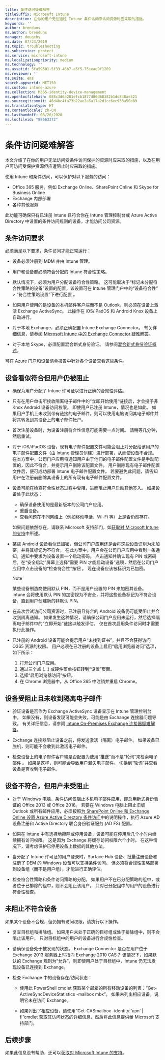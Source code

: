 ```yaml
---
title: 条件访问疑难解答
titleSuffix: Microsoft Intune
description: 在你的用户无法通过 Intune 条件访问来访问资源时应采取的措施。
keywords: ''
author: brenduns
ms.author: brenduns
manager: dougeby
ms.date: 07/23/2019
ms.topic: troubleshooting
ms.subservice: protect
ms.service: microsoft-intune
ms.localizationpriority: medium
ms.technology: ''
ms.assetid: 5fa59501-5f33-46b7-a5f5-75eeae9f1209
ms.reviewer: ''
ms.suite: ems
search.appverid: MET150
ms.custom: intune-azure
ms.collection: M365-identity-device-management
ms.openlocfilehash: 088c3d6a281efcb1877d80d68382b1dc848ae321
ms.sourcegitcommit: 46d4bc4fa73b22ae2a6a17a2d1cc6ec933a50e89
ms.translationtype: HT
ms.contentlocale: zh-CN
ms.lasthandoff: 08/20/2020
ms.locfileid: "88663372"
---
```

# <a name="troubleshoot-conditional-access"></a>条件访问疑难解答
本文介绍了在你的用户无法访问受条件访问保护的资源时应采取的措施，以及在用户可访问受保护资源但应遭阻止时应采取的措施。

使用 Intune 和条件访问，可以保护对以下服务的访问：
- Office 365 服务，例如 Exchange Online、SharePoint Online 和 Skype for Business Online
- Exchange 内部部署
- 各种其他服务

此功能可确保只有已注册 Intune 且符合你在 Intune 管理控制台或 Azure Active Directory 中设置的条件访问规则的设备，才能访问公司资源。 

## <a name="requirements-for-conditional-access"></a>条件访问要求

必须满足以下要求，条件访问才能正常运行：

- 设备必须注册到 MDM 并由 Intune 管理。

- 用户和设备都必须符合分配的 Intune 符合性策略。

- 默认情况下，必须为用户分配设备符合性策略。 这可能取决于“标记未分配符合性策略的设备”设置的配置，该设置可在 Intune 管理门户中的“设备符合性” > “符合性策略设置”下进行配置  。

- 如果用户使用的是设备的本机邮件客户端而不是 Outlook，则必须在设备上激活 Exchange ActiveSync。 此操作在 iOS/iPadOS 和 Android Knox 设备上自动进行。

- 对于本地 Exchange，必须正确配置 Intune Exchange Connector。 有关详细信息，请参阅 [Microsoft Intune 中的 Exchange Connector 疑难解答](troubleshoot-exchange-connector.md)。

- 对于本地 Skype，必须配置混合新式身份验证。 请参阅[混合新式身份验证概述](https://docs.microsoft.com/office365/enterprise/hybrid-modern-auth-overview)。

可在 Azure 门户和设备清单报告中针对各个设备查看这些条件。

## <a name="devices-appear-compliant-but-users-are-still-blocked"></a>设备看似符合但用户仍被阻止

- 确保为用户分配了 Intune 许可证以进行正确的合规性评估。

- 只有在用户单击所接收隔离电子邮件中的“立即开始使用”链接后，才会授予非 Knox Android 设备访问权限。 即使用户已注册 Intune，情况也是如此。 如果用户手机上未收到带有链接的电子邮件，则可以使用电脑访问其电子邮件并将其转发到其设备上的电子邮件帐户。

- 首次注册设备时，为设备注册符合性信息可能需要一点时间。 请稍等几分钟，然后重试。

- 对于 iOS/iPadOS 设备，现有电子邮件配置文件可能会阻止对分配给该用户的电子邮件配置文件（由 Intune 管理员创建）进行部署，从而使设备不合规。 在本方案中，公司门户应用将通知用户由于他们的电子邮件配置文件是手动配置的，因此不符合，并提示用户删除该配置文件。 用户删除现有电子邮件配置文件后，便可成功部署 Intune 电子邮件配置文件。 若要避免此问题，请告知用户在注册前删除其设备上的所有现有电子邮件配置文件。

- 设备可能在检查符合性状态过程中受阻，进而阻止用户启动其他签入。 如果设备处于此状态：
  - 确保设备使用的是最新版本的公司门户应用。
  - 重启设备。
  - 查看问题在不同网络上（例如移动电话、Wi-Fi 等）上是否仍然存在。

  如果问题依然存在，请联系 Microsoft 支持部门，如[获取对 Microsoft Intune 的支持](../fundamentals/get-support.md)中所述。

- 某些 Android 设备看似已加密，但公司门户应用还是会将这些设备识别为未加密，并将其标记为不符合。 在此方案中，用户会在公司门户应用中看到一条通知，通知中要求为设备设置一个启动密码。 点击通知并确认现有 PIN 或密码后，在“安全启动”屏幕上选择“需要 PIN 才能启动设备”选项，然后在公司门户应用中点击设备的“检查符合性”按钮  。 现在设备应该被标识为已加密。 

  > [!NOTE]
  > 某些设备制造商使用默认 PIN，而不是用户设置的 PIN 来加密其设备。 Intune 会将使用默认 PIN 的加密视为不安全，并将这些设备标记为不符合设备，直到用户创建新的非默认 PIN。

- 在首次尝试访问公司资源时，已注册且符合的 Android 设备仍可能受阻止并会收到隔离通知。 如果发生这种情况，请确保公司门户应用未运行，然后选择隔离电子邮件中的“立即开始”链接以触发评估。 仅在首次启用条件访问时才需要执行此操作。

- 已注册的 Android 设备可能会提示用户“未找到证书”，并且不会获得访问 O365 资源的权限。 用户必须在已注册的设备上启用“启用浏览器访问”选项，如下所示：
  1. 打开公司门户应用。
  2. 通过三个点 (…) 或硬件菜单按钮转到“设置”页面。
  3. 选择“启用浏览器访问”按钮。
  4. 在 Chrome 浏览器中，从 Office 365 中注销并重启 Chrome。  


## <a name="devices-are-blocked-and-no-quarantine-email-is-received"></a>设备受阻止且未收到隔离电子邮件

- 验证设备是否作为 Exchange ActiveSync 设备显示在 Intune 管理控制台中。 如果没有，则设备发现可能会失败，可能是由 Exchange 连接器问题导致。 有关详细信息，请参阅 [Intune On-Premises Exchange 连接器疑难解答](troubleshoot-exchange-connector.md)。

- Exchange 连接器阻止设备之前，将发送激活（隔离）电子邮件。 如果设备已脱机，则可能不会收到此激活电子邮件。 

- 检查设备上的电子邮件客户端是否配置为使用“推送”而不是“轮询”来检索电子邮件 。 如果是这样，则可能会导致用户漏失电子邮件。 切换到“轮询”并查看设备是否收到电子邮件。

## <a name="devices-are-noncompliant-but-users-are-not-blocked"></a>设备不符合，但用户未受阻止

- 对于 Windows 电脑，条件访问仅阻止本机电子邮件应用，即启用新式身份验证的 Office 2013 或 Office 2016。 若要在 Windows 电脑上阻止旧版 Outlook 或所有邮件应用，必须按照[为 SharePoint Online 和 Exchange Online 设置 Azure Active Directory 条件访问](https://docs.microsoft.com/azure/active-directory/active-directory-conditional-access-no-modern-authentication)中的说明操作，执行 Azure AD 设备注册和 Active Directory 联合身份验证服务 (AD FS) 配置。

- 如果在 Intune 中有选择地擦除或停用设备，设备可能在停用后几个小时内继续拥有访问权限。 这是因为 Exchange 将缓存访问权限六个小时。 在这种情况下，请考虑保护已停用设备上数据的其他方法。

- 当分配了 Intune 许可证的用户登录时，Surface Hub 设备、批量注册设备和注册了 DEM 的 Windows 设备可以支持条件访问。 但必须将合规性策略部署到设备组（而不是用户组），才能进行正确评估。

- 检查符合性策略和条件访问策略的分配。 如果用户不在已分配策略的组中，或者位于已排除的组中，则不会阻止该用户。 只对已分配组中的用户的设备进行符合性检查。

## <a name="noncompliant-device-is-not-blocked"></a>未阻止不符合设备

如果某个设备不合规，但仍拥有访问权限，请执行以下操作。

- 复查目标组和排除组。 如果用户未处于正确的目标组或处于排除组中，则不会阻止该用户。 只对目标组中的用户的设备进行合规性检查。

- 请确保设备处于被发现的状态。 Exchange Connector 是否在用户位于 Exchange 2013 服务器上时指向 Exchange 2010 CAS？ 该情况下，如果默认的 Exchange 规则为“允许”，则即使用户处于目标组中，Intune 仍无法发现设备已连接到 Exchange。

- 检查 Exchange 中的设备存在/访问状态：
  - 使用此 PowerShell cmdlet 获取某个邮箱的所有移动设备的列表：“Get-ActiveSyncDeviceStatistics -mailbox mbx”。 如果未列出相应设备，说明它未在访问 Exchange。
  
  - 如果列出了相应设备，请使用“Get-CASmailbox -identity:'upn' | fl”cmdlet 获取其访问状态的详细信息，然后将此信息提供给 Microsoft 支持部门。

## <a name="next-steps"></a>后续步骤
如果此信息没有帮助，还可以[获取对 Microsoft Intune 的支持](../fundamentals/get-support.md)。
